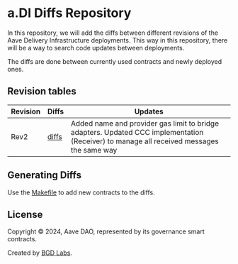 # a.DI Diffs Repository

In this repository, we will add the diffs between different revisions of the Aave Delivery Infrastructure deployments.
This way in this repository, there will be a way to search code updates between deployments.

The diffs are done between currently used contracts and newly deployed ones.


## Revision tables
| Revision | Diffs | Updates |
|----------|-------|---------|
| Rev2 | [diffs](./diffs/rev2) | Added name and provider gas limit to bridge adapters. Updated CCC implementation (Receiver) to manage all received messages the same way |


## Generating Diffs

Use the [Makefile](./Makefile) to add new contracts to the diffs.


## License

Copyright © 2024, Aave DAO, represented by its governance smart contracts.

Created by [BGD Labs](https://bgdlabs.com/).

